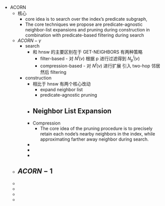 - ACORN
	- 核心
		- core idea is to search over the index’s predicate subgraph,
		- The core techniques we propose are predicate-agnostic neighbor-list expansions and pruning during construction in combination with predicate-based filtering during search
	- $ACORN-\gamma$
		- search
			- 和 hnsw 的主要区别在于 GET-NEIGHBORS 有两种策略
				- filter-based - 对 $N^l(v)$ 根据 p 进行过滤得到 $N^l_p(v)$
				- compression-based - 对 $N^l(v)$ 进行扩展 引入 two-hop 邻居 然后 filtering
		- construction
			- 相比于 hnsw 有两个核心改动
				- expand neighbor list
				- predicate-agnostic pruning
			- Neighbor List Expansion
				-
			- Compression
				- The core idea of the pruning procedure is to precisely retain each node’s nearby neighbors in the index, while approximating farther away neighbor during search. 
			-
			-
			-
	- $ACORN-1$
		-
	-
	-
	-
	-